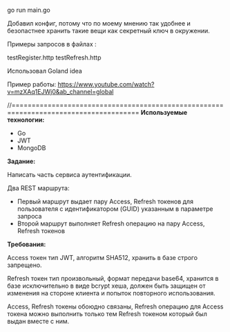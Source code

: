 go run main.go

Добавил конфиг, потому что по моему мнению так удобнее 
и безопастнее хранить такие вещи как секретный ключ в окружении.

Примеры запросов в файлах : 

testRegister.http
testRefresh.http

Использовал Goland idea

Пример работы: https://www.youtube.com/watch?v=mzXAq1EJWj0&ab_channel=global

//======================================================================================
**Используемые технологии:**

- Go
- JWT
- MongoDB

**Задание:**

Написать часть сервиса аутентификации.

Два REST маршрута:

- Первый маршрут выдает пару Access, Refresh токенов для пользователя с идентификатором (GUID) указанным в параметре запроса
- Второй маршрут выполняет Refresh операцию на пару Access, Refresh токенов

**Требования:**

Access токен тип JWT, алгоритм SHA512, хранить в базе строго запрещено.

Refresh токен тип произвольный, формат передачи base64, хранится в базе исключительно в виде bcrypt хеша, должен быть защищен от изменения на стороне клиента и попыток повторного использования.

Access, Refresh токены обоюдно связаны, Refresh операцию для Access токена можно выполнить только тем Refresh токеном который был выдан вместе с ним.
